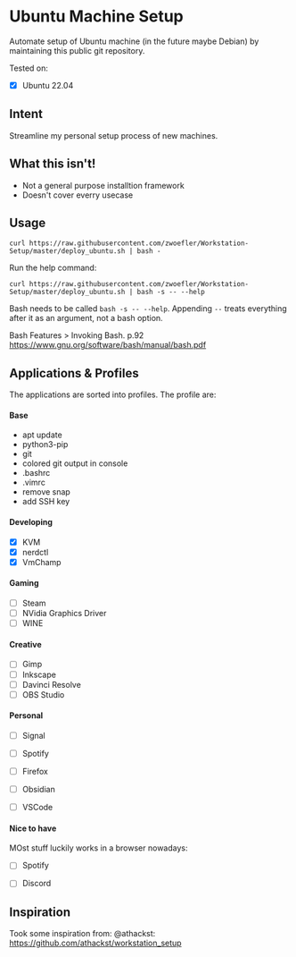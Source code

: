# Ubuntu Machine Setup 

Automate setup of Ubuntu machine (in the future maybe Debian) by maintaining this public git repository.

Tested on:
- [X] Ubuntu 22.04

## Intent
Streamline my personal setup process of new machines.

## What this isn't!
- Not a general purpose installtion framework
- Doesn't cover everry usecase


## Usage
```SHELL
curl https://raw.githubusercontent.com/zwoefler/Workstation-Setup/master/deploy_ubuntu.sh | bash -
```

Run the help command:
```SHELL
curl https://raw.githubusercontent.com/zwoefler/Workstation-Setup/master/deploy_ubuntu.sh | bash -s -- --help
```

Bash needs to be called `bash -s -- --help`. Appending `--` treats everything after it as an argument, not a bash option.

Bash Features > Invoking Bash. p.92
https://www.gnu.org/software/bash/manual/bash.pdf


## Applications & Profiles
The applications are sorted into profiles.
The profile are:

#### Base
- apt update
- python3-pip
- git
- colored git output in console
- .bashrc
- .vimrc
- remove snap
- add SSH key

#### Developing
- [X] KVM
- [X] nerdctl
- [X] VmChamp

#### Gaming
- [ ] Steam
- [ ] NVidia Graphics Driver
- [ ] WINE

#### Creative
- [ ] Gimp
- [ ] Inkscape
- [ ] Davinci Resolve
- [ ] OBS Studio

#### Personal
- [ ] Signal
- [ ] Spotify
- [ ] Firefox
- [ ] Obsidian
- [ ] VSCode


#### Nice to have
MOst stuff luckily works in a browser nowadays:
- [ ] Spotify
- [ ] Discord


## Inspiration
Took some inspiration from: @athackst: https://github.com/athackst/workstation_setup 
